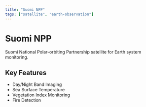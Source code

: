 ```yaml
---
title: "Suomi NPP"
tags: ["satellite", "earth-observation"]
---
```


# Suomi NPP

Suomi National Polar-orbiting Partnership satellite for Earth system monitoring.

## Key Features
- Day/Night Band Imaging
- Sea Surface Temperature
- Vegetation Index Monitoring
- Fire Detection
